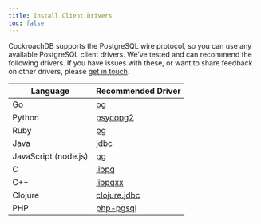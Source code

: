 ```yaml
---
title: Install Client Drivers
toc: false
---
```


CockroachDB supports the PostgreSQL wire protocol, so you can use any available PostgreSQL client drivers. We’ve tested and can recommend the following drivers. If you have issues with these, or want to share feedback on other drivers, please [get in touch](contribute-to-cockroachdb.html).

Language | Recommended Driver
---------|--------
Go | [pg](https://godoc.org/github.com/lib/pq)
Python | [psycopg2](http://initd.org/psycopg/)
Ruby | [pg](https://rubygems.org/gems/pg)
Java | [jdbc](https://jdbc.postgresql.org)
JavaScript (node.js) | [pg](https://www.npmjs.com/package/pg) 
C | [libpq](http://www.postgresql.org/docs/9.5/static/libpq.html)
C++ | [libpqxx](http://pqxx.org/development/libpqxx/)
Clojure | [clojure.jdbc](https://funcool.github.io/clojure.jdbc/latest/#introduction)
PHP | [php-pgsql](http://php.net/manual/en/book.pgsql.php)